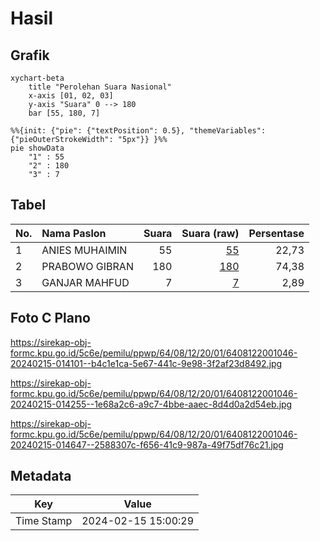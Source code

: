 # Hasil

## Grafik

```mermaid
xychart-beta
    title "Perolehan Suara Nasional"
    x-axis [01, 02, 03]
    y-axis "Suara" 0 --> 180
    bar [55, 180, 7]
```

```mermaid
%%{init: {"pie": {"textPosition": 0.5}, "themeVariables": {"pieOuterStrokeWidth": "5px"}} }%%
pie showData
    "1" : 55
    "2" : 180
    "3" : 7
```

## Tabel

| No. | Nama Paslon    | Suara | Suara (raw) | Persentase |
|:--- |:-------------- | -----:| -----------:| ----------:|
| 1   | ANIES MUHAIMIN | 55    | [55][p-1]   | 22,73      |
| 2   | PRABOWO GIBRAN | 180   | [180][p-2]  | 74,38      |
| 3   | GANJAR MAHFUD  | 7     | [7][p-3]    | 2,89       |


[p-1]: https://github.com/gigit-pemilu/pemilu-2024/blob/main/pilpres/hitung-suara/sub/64-kalimantan-timur/sub/08-kutai-timur/sub/12-sangatta-selatan/sub/2001-sangatta-selatan/sub/046-tps/sub/paslon-1.txt
[p-2]: https://github.com/gigit-pemilu/pemilu-2024/blob/main/pilpres/hitung-suara/sub/64-kalimantan-timur/sub/08-kutai-timur/sub/12-sangatta-selatan/sub/2001-sangatta-selatan/sub/046-tps/sub/paslon-2.txt
[p-3]: https://github.com/gigit-pemilu/pemilu-2024/blob/main/pilpres/hitung-suara/sub/64-kalimantan-timur/sub/08-kutai-timur/sub/12-sangatta-selatan/sub/2001-sangatta-selatan/sub/046-tps/sub/paslon-3.txt

## Foto C Plano

https://sirekap-obj-formc.kpu.go.id/5c6e/pemilu/ppwp/64/08/12/20/01/6408122001046-20240215-014101--b4c1e1ca-5e67-441c-9e98-3f2af23d8492.jpg

https://sirekap-obj-formc.kpu.go.id/5c6e/pemilu/ppwp/64/08/12/20/01/6408122001046-20240215-014255--1e68a2c6-a9c7-4bbe-aaec-8d4d0a2d54eb.jpg

https://sirekap-obj-formc.kpu.go.id/5c6e/pemilu/ppwp/64/08/12/20/01/6408122001046-20240215-014647--2588307c-f656-41c9-987a-49f75df76c21.jpg


## Metadata

| Key        | Value               |
| ---------- | ------------------- |
| Time Stamp | 2024-02-15 15:00:29 |



